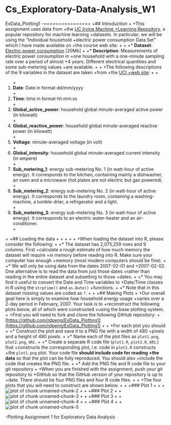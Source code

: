 # Cs_Exploratory-Data-Analysis_W1
ExData_Plotting1
-================
+## Introduction
+
+This assignment uses data from
+the <a href="http://archive.ics.uci.edu/ml/">UC Irvine Machine
+Learning Repository</a>, a popular repository for machine learning
+datasets. In particular, we will be using the "Individual household
+electric power consumption Data Set" which I have made available on
+the course web site:
+
+
+* <b>Dataset</b>: <a href="https://d396qusza40orc.cloudfront.net/exdata%2Fdata%2Fhousehold_power_consumption.zip">Electric power consumption</a> [20Mb]
+
+* <b>Description</b>: Measurements of electric power consumption in
+one household with a one-minute sampling rate over a period of almost
+4 years. Different electrical quantities and some sub-metering values
+are available.
+
+
+The following descriptions of the 9 variables in the dataset are taken
+from
+the <a href="https://archive.ics.uci.edu/ml/datasets/Individual+household+electric+power+consumption">UCI
+web site</a>:
+
+<ol>
+<li><b>Date</b>: Date in format dd/mm/yyyy </li>
+<li><b>Time</b>: time in format hh:mm:ss </li>
+<li><b>Global_active_power</b>: household global minute-averaged active power (in kilowatt) </li>
+<li><b>Global_reactive_power</b>: household global minute-averaged reactive power (in kilowatt) </li>
+<li><b>Voltage</b>: minute-averaged voltage (in volt) </li>
+<li><b>Global_intensity</b>: household global minute-averaged current intensity (in ampere) </li>
+<li><b>Sub_metering_1</b>: energy sub-metering No. 1 (in watt-hour of active energy). It corresponds to the kitchen, containing mainly a dishwasher, an oven and a microwave (hot plates are not electric but gas powered). </li>
+<li><b>Sub_metering_2</b>: energy sub-metering No. 2 (in watt-hour of active energy). It corresponds to the laundry room, containing a washing-machine, a tumble-drier, a refrigerator and a light. </li>
+<li><b>Sub_metering_3</b>: energy sub-metering No. 3 (in watt-hour of active energy). It corresponds to an electric water-heater and an air-conditioner.</li>
+</ol>
+
+## Loading the data
+
+
+
+
+
+When loading the dataset into R, please consider the following:
+
+* The dataset has 2,075,259 rows and 9 columns. First
+calculate a rough estimate of how much memory the dataset will require
+in memory before reading into R. Make sure your computer has enough
+memory (most modern computers should be fine).
+
+* We will only be using data from the dates 2007-02-01 and
+2007-02-02. One alternative is to read the data from just those dates
+rather than reading in the entire dataset and subsetting to those
+dates.
+
+* You may find it useful to convert the Date and Time variables to
+Date/Time classes in R using the `strptime()` and `as.Date()`
+functions.
+
+* Note that in this dataset missing values are coded as `?`.
+
+
+## Making Plots
+
+Our overall goal here is simply to examine how household energy usage
+varies over a 2-day period in February, 2007. Your task is to
+reconstruct the following plots below, all of which were constructed
+using the base plotting system.
+
+First you will need to fork and clone the following GitHub repository:
+[https://github.com/rdpeng/ExData_Plotting1](https://github.com/rdpeng/ExData_Plotting1)
+
+
+For each plot you should
+
+* Construct the plot and save it to a PNG file with a width of 480
+pixels and a height of 480 pixels.
+
+* Name each of the plot files as `plot1.png`, `plot2.png`, etc.
+
+* Create a separate R code file (`plot1.R`, `plot2.R`, etc.) that
+constructs the corresponding plot, i.e. code in `plot1.R` constructs
+the `plot1.png` plot. Your code file **should include code for reading
+the data** so that the plot can be fully reproduced. You should also
+include the code that creates the PNG file.
+
+* Add the PNG file and R code file to your git repository
+
+When you are finished with the assignment, push your git repository to
+GitHub so that the GitHub version of your repository is up to
+date. There should be four PNG files and four R code files.
+
+
+The four plots that you will need to construct are shown below. 
+
+
+### Plot 1
+
+
+![plot of chunk unnamed-chunk-2](figure/unnamed-chunk-2.png) 
+
+
+### Plot 2
+
+![plot of chunk unnamed-chunk-3](figure/unnamed-chunk-3.png) 
+
+
+### Plot 3
+
+![plot of chunk unnamed-chunk-4](figure/unnamed-chunk-4.png) 
+
+
+### Plot 4
+
+![plot of chunk unnamed-chunk-5](figure/unnamed-chunk-5.png) 
 
-Plotting Assignment 1 for Exploratory Data Analysis
